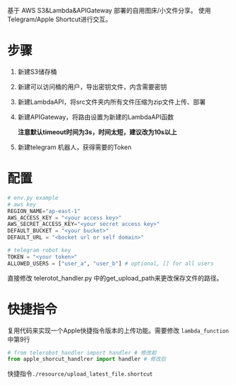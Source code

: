 基于 AWS S3&Lambda&APIGateway 部署的自用图床/小文件分享。
使用Telegram/Apple Shortcut进行交互。

# 步骤

1. 新建S3储存桶

2. 新建可以访问桶的用户，导出密钥文件，内含需要密钥

3. 新建LambdaAPI，将src文件夹内所有文件压缩为zip文件上传、部署

4. 新建APIGateway，将路由设置为新建的LambdaAPI函数

   **注意默认timeout时间为3s，时间太短，建议改为10s以上**

5. 新建telegram 机器人，获得需要的Token

# 配置

```python
# env.py example
# aws key
REGION_NAME="ap-east-1"
AWS_ACCESS_KEY = "<your access key>"
AWS_SECRET_ACCESS_KEY="<your secret access key>"
DEFAULT_BUCKET = "<your bucket>"
DEFAULT_URL = "<bocket url or self domain>"

# telegram robot key
TOKEN = "<your token>"
ALLOWED_USERS = ["user_a", "user_b"] # optional, [] for all users
```

直接修改 telerotot_handler.py 中的get_upload_path来更改保存文件的路径。

# 快捷指令
复用代码来实现一个Apple快捷指令版本的上传功能。需要修改 `lambda_function`中第9行

```python
# from telerobot_handler import handler # 修改前
from apple_shorcut_handlrer import handler # 修改后
```
快捷指令`./resource/upload_latest_file.shortcut`
